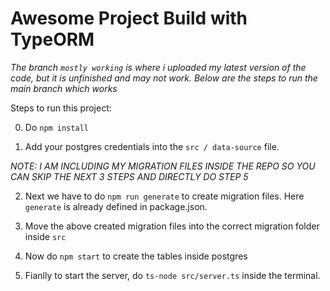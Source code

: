 # Awesome Project Build with TypeORM

*The branch `mostly working` is where i uploaded my latest version of the code, but it is unfinished and may not work. Below are the steps to run the main branch which works*

Steps to run this project:

0. Do `npm install`

1. Add your postgres credentials into the `src / data-source` file.

*NOTE: I AM INCLUDING MY MIGRATION FILES INSIDE THE REPO SO YOU CAN SKIP THE NEXT 3 STEPS AND DIRECTLY DO STEP 5*

2. Next we have to do `npm run generate` to create migration files. Here `generate` is already defined in package.json. 

3. Move the above created migration files into the correct migration folder inside `src`

4. Now do `npm start` to create the tables inside postgres

5. Fianlly to start the server, do `ts-node src/server.ts` inside the terminal.